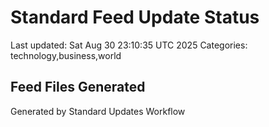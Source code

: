 # Standard Feed Update Status
Last updated: Sat Aug 30 23:10:35 UTC 2025
Categories: technology,business,world

## Feed Files Generated

Generated by Standard Updates Workflow
